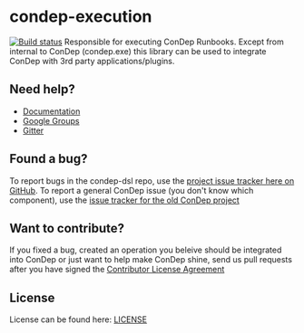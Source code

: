 condep-execution
==========
[![Build status](https://ci.appveyor.com/api/projects/status/l0gfhlfosswws79q/branch/master?svg=true)](https://ci.appveyor.com/project/torresdal/condep-execution/branch/master)
Responsible for executing ConDep Runbooks. Except from internal to ConDep (condep.exe) this library can be used to integrate ConDep with 3rd party applications/plugins.

Need help?
----------
* [Documentation](http://www.condep.io/docs)
* [Google Groups](https://groups.google.com/forum/#!forum/con-dep)
* [Gitter](https://gitter.im/condep?utm_source=share-link&utm_medium=link&utm_campaign=share-link)

Found a bug?
------------
To report bugs in the condep-dsl repo, use the [project issue tracker here on GitHub](https://github.com/condep/condep-execution/issues). To report a general ConDep issue (you don't know which component), use the [issue tracker for the old ConDep project](https://github.com/condep/ConDep/issues)

Want to contribute?
-------------------
If you fixed a bug, created an operation you beleive should be integrated into ConDep or just want to help make ConDep shine, send us pull requests after you have signed the [Contributor License Agreement](http://www.condep.io/contribute/)

License
-------
License can be found here: [LICENSE](LICENSE)

